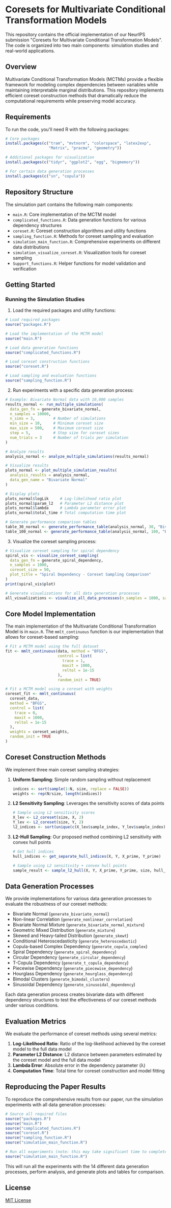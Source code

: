 # Coresets for Multivariate Conditional Transformation Models

This repository contains the official implementation of our NeurIPS submission "Coresets for Multivariate Conditional Transformation Models". The code is organized into two main components: simulation studies and real-world applications.

## Overview

Multivariate Conditional Transformation Models (MCTMs) provide a flexible framework for modeling complex dependencies between variables while maintaining interpretable marginal distributions. This repository implements efficient coreset construction methods that dramatically reduce the computational requirements while preserving model accuracy.

## Requirements

To run the code, you'll need R with the following packages:

```r
# Core packages
install.packages(c("tram", "mvtnorm", "colorspace", "latex2exp", 
                   "Matrix", "pracma", "geometry"))

# Additional packages for visualization
install.packages(c("tidyr", "ggplot2", "egg", "bigmemory"))

# For certain data generation processes
install.packages(c("sn", "copula"))
```

## Repository Structure

The simulation part contains the following main components:

- `main.R`: Core implementation of the MCTM model
- `complicated_functions.R`: Data generation functions for various dependency structures
- `coreset.R`: Coreset construction algorithms and utility functions
- `sampling_function.R`: Methods for coreset sampling and evaluation
- `simulation_main_function.R`: Comprehensive experiments on different data distributions
- `simulation_visualize_coreset.R`: Visualization tools for coreset sampling
- `Support_functions.R`: Helper functions for model validation and verification

## Getting Started

### Running the Simulation Studies

1. Load the required packages and utility functions:

```r
# Load required packages
source("packages.R")

# Load the implementation of the MCTM model
source("main.R")

# Load data generation functions
source("complicated_functions.R")

# Load coreset construction functions
source("coreset.R")

# Load sampling and evaluation functions
source("sampling_function.R")
```

2. Run experiments with a specific data generation process:

```r
# Example: Bivariate Normal data with 10,000 samples
results_normal <- run_multiple_simulations(
  data_gen_fn = generate_bivariate_normal,
  n_samples = 10000,
  n_sims = 3,        # Number of simulations
  min_size = 10,     # Minimum coreset size
  max_size = 500,    # Maximum coreset size
  step = 5,          # Step size for coreset sizes
  num_trials = 3     # Number of trials per simulation
)

# Analyze results
analysis_normal <- analyze_multiple_simulations(results_normal)

# Visualize results
plots_normal <- plot_multiple_simulation_results(
  analysis_results = analysis_normal,
  data_gen_name = "Bivariate Normal"
)

# Display plots
plots_normal$logLik     # Log-likelihood ratio plot
plots_normal$param_l2   # Parameter L2 distance plot
plots_normal$lambda     # Lambda parameter error plot
plots_normal$total_time # Total computation time plot

# Generate performance comparison tables
table_30_normal <- generate_performance_table(analysis_normal, 30, "Bivariate Normal")
table_100_normal <- generate_performance_table(analysis_normal, 100, "Bivariate Normal")
```

3. Visualize the coreset sampling process:

```r
# Visualize coreset sampling for spiral dependency
spiral_vis <- visualize_coreset_sampling(
  data_gen_fn = generate_spiral_dependency,
  n_samples = 1000,
  coreset_size = 50,
  plot_title = "Spiral Dependency - Coreset Sampling Comparison"
)
print(spiral_vis$plot)

# Generate visualizations for all data generation processes
all_visualizations <- visualize_all_data_processes(n_samples = 1000, save_plots = TRUE)
```

## Core Model Implementation

The main implementation of the Multivariate Conditional Transformation Model is in `main.R`. The `mmlt_continuous` function is our implementation that allows for coreset-based sampling:

```r
# Fit a MCTM model using the full dataset
fit <- mmlt_continuous(data, method = "BFGS",
                       control = list(
                         trace = 1,
                         maxit = 1000,
                         reltol = 1e-15
                       ),
                       random_init = TRUE)

# Fit a MCTM model using a coreset with weights
coreset_fit <- mmlt_continuous(
  coreset_data,
  method = "BFGS",
  control = list(
    trace = 0,
    maxit = 1000,
    reltol = 1e-15
  ),
  weights = coreset_weights,
  random_init = TRUE
)
```

## Coreset Construction Methods

We implement three main coreset sampling strategies:

1. **Uniform Sampling**: Simple random sampling without replacement
   ```r
   indices <- sort(sample(1:N, size, replace = FALSE))
   weights <- rep(N/size, length(indices))
   ```

2. **L2 Sensitivity Sampling**: Leverages the sensitivity scores of data points
   ```r
   # Sample using L2 sensitivity scores
   X_lev <- L2_coreset(size, X, 2)
   Y_lev <- L2_coreset(size, Y, 2)
   l2_indices <- sort(unique(c(X_lev$sample_index, Y_lev$sample_index)))
   ```

3. **L2-Hull Sampling**: Our proposed method combining L2 sensitivity with convex hull points
   ```r
   # Get hull indices
   hull_indices <- get_separate_hull_indices(X, Y, X_prime, Y_prime)
   
   # Sample using L2 sensitivity + convex hull points
   sample_result <- sample_l2_hull(X, Y, X_prime, Y_prime, size, hull_indices)
   ```

## Data Generation Processes

We provide implementations for various data generation processes to evaluate the robustness of our coreset methods:

- Bivariate Normal (`generate_bivariate_normal`)
- Non-linear Correlation (`generate_nonlinear_correlation`)
- Bivariate Normal Mixture (`generate_bivariate_normal_mixture`)
- Geometric Mixed Distribution (`generate_mixture`)
- Skewed and Heavy-tailed Distribution (`generate_skewt`)
- Conditional Heteroscedasticity (`generate_heteroscedastic`)
- Copula-based Complex Dependency (`generate_copula_complex`)
- Spiral Dependency (`generate_spiral_dependency`)
- Circular Dependency (`generate_circular_dependency`)
- T-Copula Dependency (`generate_t_copula_dependency`)
- Piecewise Dependency (`generate_piecewise_dependency`)
- Hourglass Dependency (`generate_hourglass_dependency`)
- Bimodal Clusters (`generate_bimodal_clusters`)
- Sinusoidal Dependency (`generate_sinusoidal_dependency`)

Each data generation process creates bivariate data with different dependency structures to test the effectiveness of our coreset methods under various conditions.

## Evaluation Metrics

We evaluate the performance of coreset methods using several metrics:

1. **Log-Likelihood Ratio**: Ratio of the log-likelihood achieved by the coreset model to the full data model
2. **Parameter L2 Distance**: L2 distance between parameters estimated by the coreset model and the full data model
3. **Lambda Error**: Absolute error in the dependency parameter (λ)
4. **Computation Time**: Total time for coreset construction and model fitting

## Reproducing the Paper Results

To reproduce the comprehensive results from our paper, run the simulation experiments with all data generation processes:

```r
# Source all required files
source("packages.R")
source("main.R")
source("complicated_functions.R")
source("coreset.R")
source("sampling_function.R")
source("simulation_main_function.R")

# Run all experiments (note: this may take significant time to complete)
source("simulation_main_function.R")
```

This will run all the experiments with the 14 different data generation processes, perform analysis, and generate plots and tables for comparison.


## License

[MIT License](LICENSE)
